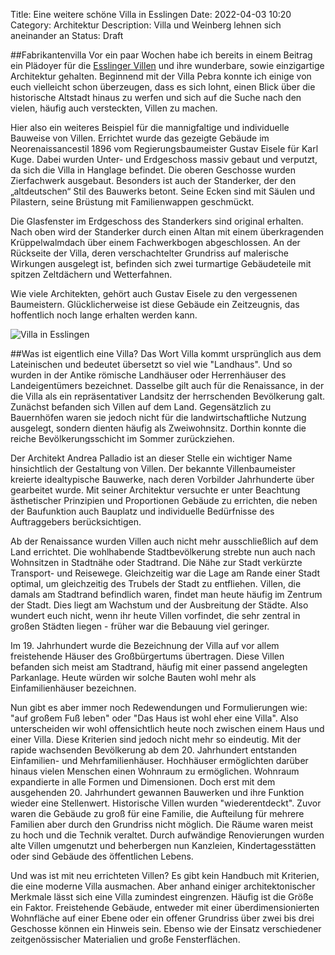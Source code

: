 Title: Eine weitere schöne Villa in Esslingen
Date: 2022-04-03 10:20
Category: Architektur
Description: Villa und Weinberg lehnen sich aneinander an
Status: Draft

##Fabrikantenvilla
Vor ein paar Wochen habe ich bereits in einem Beitrag ein Plädoyer für die [Esslinger Villen]({filename}/2022-03-31_VillaPebra.md) und ihre wunderbare, sowie einzigartige Architektur gehalten.
Beginnend mit der Villa Pebra konnte ich einige von euch vielleicht schon überzeugen, dass es sich lohnt, einen Blick über die historische Altstadt hinaus zu werfen und sich auf die Suche nach den vielen, häufig auch versteckten, Villen zu machen. 

Hier also ein weiteres Beispiel für die mannigfaltige und individuelle Bauweise von Villen.
Errichtet wurde das gezeigte Gebäude im Neorenaissancestil 1896 vom Regierungsbaumeister Gustav Eisele für Karl Kuge.
Dabei wurden Unter- und Erdgeschoss massiv gebaut und verputzt, da sich die Villa in Hanglage befindet.
Die oberen Geschosse wurden Zierfachwerk ausgebaut.
Besonders ist auch der Standerker, der den „altdeutschen“ Stil des Bauwerks betont.
Seine Ecken sind mit Säulen und Pilastern, seine Brüstung mit Familienwappen geschmückt. 

Die Glasfenster im Erdgeschoss des Standerkers sind original erhalten.
Nach oben wird der Standerker durch einen Altan mit einem überkragenden Krüppelwalmdach über einem Fachwerkbogen abgeschlossen.
An der Rückseite der Villa, deren verschachtelter Grundriss auf malerische Wirkungen ausgelegt ist, befinden sich zwei turmartige Gebäudeteile mit spitzen Zeltdächern und Wetterfahnen. 

Wie viele Architekten, gehört auch Gustav Eisele zu den vergessenen Baumeistern.
Glücklicherweise ist diese Gebäude ein Zeitzeugnis, das hoffentlich noch lange erhalten werden kann. 

![Villa in Esslingen]({static}/images/2022-04-01_FabrikantenvillaEsslingen/20220205_165751.jpg)

##Was ist eigentlich eine Villa?
Das Wort Villa kommt ursprünglich aus dem Lateinischen und bedeutet übersetzt so viel wie "Landhaus".
Und so wurden in der Antike römische Landhäuser oder Herrenhäuser des Landeigentümers bezeichnet.
Dasselbe gilt auch für die Renaissance, in der die Villa als ein repräsentativer Landsitz der herrschenden Bevölkerung galt.
Zunächst befanden sich Villen auf dem Land.
Gegensätzlich zu Bauernhöfen waren sie jedoch nicht für die landwirtschaftliche Nutzung ausgelegt, sondern dienten häufig als Zweiwohnsitz.
Dorthin konnte die reiche Bevölkerungsschicht im Sommer zurückziehen. 

Der Architekt Andrea Palladio ist an dieser Stelle ein wichtiger Name hinsichtlich der Gestaltung von Villen.
Der bekannte Villenbaumeister kreierte idealtypische Bauwerke, nach deren Vorbilder Jahrhunderte über gearbeitet wurde.
Mit seiner Architektur versuchte er unter Beachtung ästhetischer Prinzipien und Proportionen Gebäude zu errichten, die neben der Baufunktion auch Bauplatz und individuelle Bedürfnisse des Auftraggebers berücksichtigen. 

Ab der Renaissance wurden Villen auch nicht mehr ausschließlich auf dem Land errichtet.
Die wohlhabende Stadtbevölkerung strebte nun auch nach Wohnsitzen in Stadtnähe oder Stadtrand.
Die Nähe zur Stadt verkürzte Transport- und Reisewege.
Gleichzeitig war die Lage am Rande einer Stadt optimal, um gleichzeitig des Trubels der Stadt zu entfliehen.
Villen, die damals am Stadtrand befindlich waren, findet man heute häufig im Zentrum der Stadt.
Dies liegt am Wachstum und der Ausbreitung der Städte.
Also wundert euch nicht, wenn ihr heute Villen vorfindet, die sehr zentral in großen Städten liegen - früher war die Bebauung viel geringer. 

Im 19. Jahrhundert wurde die Bezeichnung der Villa auf vor allem freistehende Häuser des Großbürgertums übertragen.
Diese Villen befanden sich meist am Stadtrand, häufig mit einer passend angelegten Parkanlage.
Heute würden wir solche Bauten wohl mehr als Einfamilienhäuser bezeichnen. 

Nun gibt es aber immer noch Redewendungen und Formulierungen wie: "auf großem Fuß leben" oder "Das Haus ist wohl eher eine Villa".
Also unterscheiden wir wohl offensichtlich heute noch zwischen einem Haus und einer Villa.
Diese Kriterien sind jedoch nicht mehr so eindeutig.
Mit der rapide wachsenden Bevölkerung ab dem 20. Jahrhundert entstanden Einfamilien- und Mehrfamilienhäuser.
Hochhäuser ermöglichten darüber hinaus vielen Menschen einen Wohnraum zu ermöglichen.
Wohnraum expandierte in alle Formen und Dimensionen.
Doch erst mit dem ausgehenden 20. Jahrhundert gewannen Bauwerken und ihre Funktion wieder eine Stellenwert.
Historische Villen wurden "wiederentdeckt".
Zuvor waren die Gebäude zu groß für eine Familie, die Aufteilung für mehrere Familien aber durch den Grundriss nicht möglich.
Die Räume waren meist zu hoch und die Technik veraltet.
Durch aufwändige Renovierungen wurden alte Villen umgenutzt und beherbergen nun Kanzleien, Kindertagesstätten oder sind Gebäude des öffentlichen Lebens. 

Und was ist mit neu errichteten Villen?
Es gibt kein Handbuch mit Kriterien, die eine moderne Villa ausmachen.
Aber anhand einiger architektonischer Merkmale lässt sich eine Villa zumindest eingrenzen.
Häufig ist die Größe ein Faktor.
Freistehende Gebäude, entweder mit einer überdimensionierten Wohnfläche auf einer Ebene oder ein offener Grundriss über zwei bis drei Geschosse können ein Hinweis sein.
Ebenso wie der Einsatz verschiedener zeitgenössischer Materialien und große Fensterflächen. 
